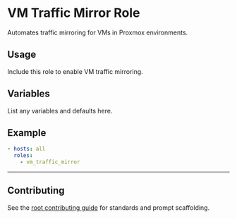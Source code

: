 # VM Traffic Mirror Role

Automates traffic mirroring for VMs in Proxmox environments.

## Usage
Include this role to enable VM traffic mirroring.

## Variables
List any variables and defaults here.

## Example
```yaml
- hosts: all
  roles:
    - vm_traffic_mirror
```

---

## Contributing
See the [root contributing guide](../../docs/contributing.md) for standards and prompt scaffolding.